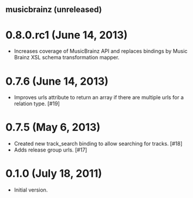 ## musicbrainz (unreleased) ##

# 0.8.0.rc1 (June 14, 2013) ##

*   Increases coverage of MusicBrainz API and replaces bindings by Music Brainz XSL schema transformation mapper.

# 0.7.6 (June 14, 2013) ##

*   Improves urls attribute to return an array if there are multiple urls for a relation type. [#19]

# 0.7.5 (May 6, 2013) ##

*   Created new track_search binding to allow searching for tracks. [#18]
*   Adds release group urls. [#17]

# 0.1.0 (July 18, 2011) ##

*   Initial version.